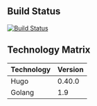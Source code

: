 ## Build Status

[![Build Status](https://travis-ci.org/anshulpatel25/anshulpatel25.github.io.svg?branch=gh-pages-nix)](https://travis-ci.org/anshulpatel25/anshulpatel25.github.io)


## Technology Matrix

| Technology | Version |
|------------|---------|
| Hugo       | 0.40.0    |
| Golang     | 1.9     |
